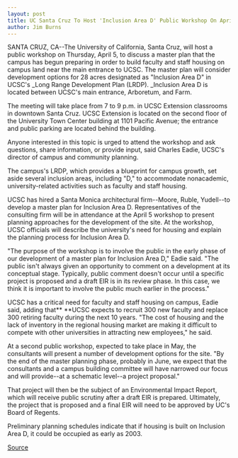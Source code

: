 ```yaml
---
layout: post
title: UC Santa Cruz To Host 'Inclusion Area D' Public Workshop On April 5
author: Jim Burns
---
```


SANTA CRUZ, CA--The University of California, Santa Cruz, will host a public workshop on Thursday, April 5, to discuss a master plan that the campus has begun preparing in order to build faculty and staff housing on campus land near the main entrance to UCSC. The master plan will consider development options for 28 acres designated as "Inclusion Area D" in UCSC's _Long Range Development Plan (LRDP). _Inclusion Area D is located between UCSC's main entrance, Arboretum, and Farm.

The meeting will take place from 7 to 9 p.m. in UCSC Extension classrooms in downtown Santa Cruz. UCSC Extension is located on the second floor of the University Town Center building at 1101 Pacific Avenue; the entrance and public parking are located behind the building.

Anyone interested in this topic is urged to attend the workshop and ask questions, share information, or provide input, said Charles Eadie, UCSC's director of campus and community planning.

The campus's LRDP, which provides a blueprint for campus growth, set aside several inclusion areas, including "D," to accommodate nonacademic, university-related activities such as faculty and staff housing.

UCSC has hired a Santa Monica architectural firm--Moore, Ruble, Yudell--to develop a master plan for Inclusion Area D. Representatives of the consulting firm will be in attendance at the April 5 workshop to present planning approaches for the development of the site. At the workshop, UCSC officials will describe the university's need for housing and explain the planning process for Inclusion Area D.

"The purpose of the workshop is to involve the public in the early phase of our development of a master plan for Inclusion Area D," Eadie said. "The public isn't always given an opportunity to comment on a development at its conceptual stage. Typically, public comment doesn't occur until a specific project is proposed and a draft EIR is in its review phase. In this case, we think it is important to involve the public much earlier in the process."

UCSC has a critical need for faculty and staff housing on campus, Eadie said, adding that** **UCSC expects to recruit 300 new faculty and replace 300 retiring faculty during the next 10 years. "The cost of housing and the lack of inventory in the regional housing market are making it difficult to compete with other universities in attracting new employees," he said.

At a second public workshop, expected to take place in May, the consultants will present a number of development options for the site. "By the end of the master planning phase, probably in June, we expect that the consultants and a campus building committee will have narrowed our focus and will provide--at a schematic level--a project proposal."

That project will then be the subject of an Environmental Impact Report, which will receive public scrutiny after a draft EIR is prepared. Ultimately, the project that is proposed and a final EIR will need to be approved by UC's Board of Regents.

Preliminary planning schedules indicate that if housing is built on Inclusion Area D, it could be occupied as early as 2003.

[Source](http://www1.ucsc.edu/news_events/press_releases/archive/00-01/03-01/inclusion.html "Permalink to UCSC Press Release: Inclusion Area D workshop")
